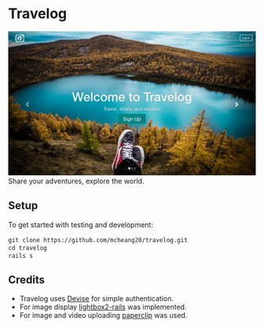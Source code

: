# Travelog
![](https://github.com/mcheang20/Travelog/blob/master/app/assets/images/travelog.png)
Share your adventures, explore the world.

## Setup

To get started with testing and development:
```
git clone https://github.com/mcheang20/travelog.git
cd travelog
rails s
```

## Credits

- Travelog uses [Devise](https://github.com/plataformatec/devise) for simple authentication.
- For image display [lightbox2-rails](https://github.com/gavinkflam/lightbox2-rails) was implemented.
- For image and video uploading [paperclip](https://github.com/thoughtbot/paperclip) was used.
